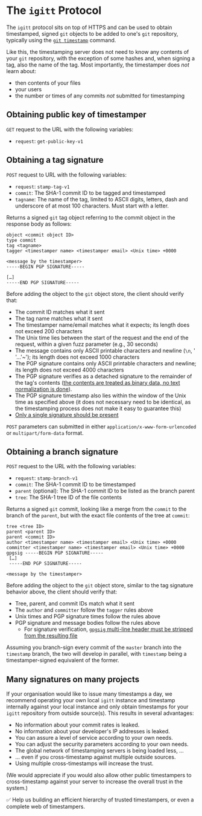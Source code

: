 # The `igitt` Protocol

The `igitt` protocol sits on top of HTTPS and can be used to obtain
timestamped, signed `git` objects to be added to one's `git` repository,
typically using the [`git timestamp`](../client/) command.

Like this, the timestamping server does not need to know any contents of
your `git` repository, with the exception of some hashes and, when
signing a tag, also the name of the tag. Most importantly, the
timestamper does *not* learn about:

- then contents of your files
- your users
- the number or times of any commits *not* submitted for timestamping

## Obtaining public key of timestamper

`GET` request to the URL with the following variables:

- `request`: `get-public-key-v1`


## Obtaining a tag signature

`POST` request to URL with the following variables:

- `request`: `stamp-tag-v1`
- `commit`: The SHA-1 commit ID to be tagged and timestamped
- `tagname`: The name of the tag, limited to ASCII digits, letters,
  dash and underscore of at most 100 characters. Must start with a letter.

Returns a signed `git` tag object referring to the commit object in the
response body as follows:

```
object <commit object ID>
type commit
tag <tagname>
tagger <timestamper name> <timestamper email> <Unix time> +0000

<message by the timestamper>
-----BEGIN PGP SIGNATURE-----

[…]
-----END PGP SIGNATURE-----
```

Before adding the object to the `git` object store, the client should 
verify that:

- The commit ID matches what it sent
- The tag name matches what it sent
- The timestamper name/email matches what it expects; its length does 
  not exceed 200 characters
- The Unix time lies between the start of the request and the end of 
  the request, within a given fuzz parameter (e.g., 30 seconds)
- The message contains only ASCII printable characters and newline 
  (`\n`, ' '…'~'); its length does not exceed 1000 characters
- The PGP signature contains only ASCII printable characters and 
  newline; its length does not exceed 4000 characters
- The PGP signature verifies as a detached signature to the remainder
  of the tag's contents ([the contents are treated as binary data, no
  text normalization is done](https://tools.ietf.org/html/rfc4880#section-5.2.4)).
- The PGP signature timestamp also lies within the window of the Unix 
  time as specified above (it does not necessary need to be identical, 
  as the timestamping process does not make it easy to guarantee this)
- [Only a single signature should be
  present](https://dev.gentoo.org/~mgorny/articles/attack-on-git-signature-verification.html)

`POST` parameters can submitted in either
`application/x-www-form-urlencoded` or `multipart/form-data` format.

## Obtaining a branch signature

`POST` request to the URL with the following variables:

- `request`: `stamp-branch-v1`
- `commit`: The SHA-1 commit ID to be timestamped
- `parent` (optional): The SHA-1 commit ID to be listed as the branch parent
- `tree`: The SHA-1 tree ID of the file contents

Returns a signed `git` commit, looking like a merge from the `commit` 
to the branch of the `parent`, but with the exact file contents of the
tree at `commit`:

```
tree <tree ID>
parent <parent ID>
parent <commit ID>
author <timestamper name> <timestamper email> <Unix time> +0000
committer <timestamper name> <timestamper email> <Unix time> +0000
gpgsig -----BEGIN PGP SIGNATURE-----
 […]
 -----END PGP SIGNATURE-----

<message by the timestamper>
```

Before adding the object to the `git` object store, similar to the
tag signature behavior above, the client should verify that:

- Tree, parent, and commit IDs match what it sent
- The `author` and `committer` follow the `tagger` rules above
- Unix times and PGP signature times follow the rules above
- PGP signature and message bodies follow the rules above
  * For signature verification, [`gpgsig` multi-line header must be
    stripped from the resulting
    file](https://github.com/git/git/blob/master/Documentation/technical/signature-format.txt)

Assuming you branch-sign every commit of the `master` branch into the
`timestamp` branch, the two will develop in parallel, with `timestamp`
being a timestamper-signed equivalent of the former.

## Many signatures on many projects

If your organisation would like to issue many timestamps a day, we recommend
operating your own local `igitt` instance and timestamp internally against your
local instance and only obtain timestamps for your `igitt` repository from
outside source(s). This results in several advantages:

* No information about your commit rates is leaked.
* No information about your developer's IP addresses is leaked.
* You can assure a level of service according to your own needs.
* You can adjust the security parameters according to your own needs.
* The global network of timestamping servers is being loaded less, …
* … even if you cross-timestamp against multiple outside sources.
* Using multiple cross-timestamps will increase the trust.

(We would appreciate if you would also allow other public timestampers to
cross-timestamp against your server to increase the overall trust in the
system.)

✅ Help us building an efficient hierarchy of trusted timestampers, or even a
complete web of timestampers.
